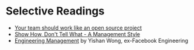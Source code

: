 # Selective Readings

- [Your team should work like an open source project](http://2ndscale.com/rtomayko/2012/adopt-an-open-source-process-constraints)
- [Show How, Don't Tell What - A Management Style](http://2ndscale.com/rtomayko/2012/management-style)
- [Engineering Management](http://algeri-wong.com/yishan/engineering-management.html) by Yishan Wong, ex-Facebook Engineering
